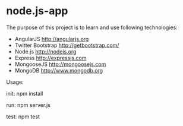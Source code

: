 node.js-app
===========
The purpose of this project is to learn and use following technologies:
- AngularJS http://angularjs.org
- Twitter Bootstrap http://getbootstrap.com/
- Node.js http://nodejs.org
- Express http://expressjs.com
- MongooseJS http://mongoosejs.com
- MongoDB http://www.mongodb.org

Usage:

init: npm install

run: npm server.js

test: npm test
